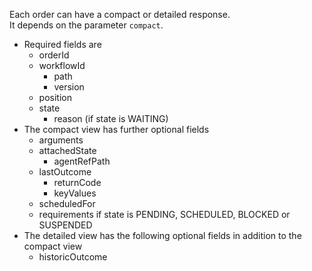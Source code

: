 Each order can have a compact or detailed response.<br/>
It depends on the parameter ``compact``.<br/>
* Required fields are
    * orderId
    * workflowId
    	* path
    	* version
    * position
    * state
    	* reason (if state is WAITING)
* The compact view has further optional fields
    * arguments
    * attachedState
    	* agentRefPath
    * lastOutcome
    	* returnCode
    	* keyValues
    * scheduledFor
    * requirements if state is PENDING, SCHEDULED, BLOCKED or SUSPENDED
* The detailed view has the following optional fields in addition to the compact view
	* historicOutcome
